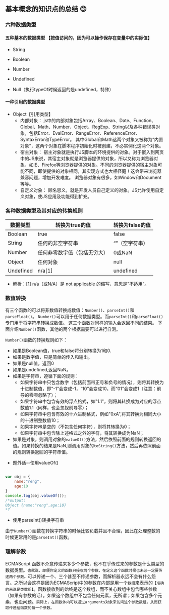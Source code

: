 ## 基本概念的知识点的总结 :blush:

###  六种数据类型

#### 五种基本的数据类型 【按值访问的，因为可以操作保存在变量中的实际值】

- String

- Boolean

- Number

- Undefined

- Null（执行typeOf时候返回的是undefined，特殊）

#### 一种引用的数据类型

* Object【引用类型】
    * 内部对象：
    js中的内部对象包括Array、Boolean、Date、Function、Global、Math、Number、Object、RegExp、String以及各种错误类对象，包括Error、EvalError、RangeError、ReferenceError、SyntaxError和TypeError。
    其中Global和Math这两个对象又被称为“内置对象”，这两个对象在脚本程序初始化时被创建，不必实例化这两个对象。
    * 宿主对象：
    宿主对象就是执行JS脚本的环境提供的对象。对于嵌入到网页中的JS来说，其宿主对象就是浏览器提供的对象，所以又称为浏览器对象，如IE、Firefox等浏览器提供的对象。不同的浏览器提供的宿主对象可能不同，即使提供的对象相同，其实现方式也大相径庭！这会带来浏览器兼容问题，增加开发难度。
    浏览器对象有很多，如Window和Document等等。
    * 自定义对象：
    顾名思义，就是开发人员自己定义的对象。JS允许使用自定义对象，使JS应用及功能得到扩充。



### 各种数据类型及其对应的转换规则

|数据类型|转换为true的值|转换为false的值|
|----|----|----|
|Boolean|true|false|
|String|任何的非空字符串|“”（空字符串）|
|Number|任何非零数字值（包括无穷大）|0或NaN|
|Object|任何对象|null|
|Undefined|n/a[1]|undefined|

- 解析：[1] n/a（或N/A）是 not applicable 的缩写，意思是"不适用"。


### 数值转换

有三个函数的可以将非数值转换成数值：`Number()`、`parseInt()`和`parseFloat()`。
`Number()`可以用于任何数据类型。而`parseInt()`和`parseFloat()`专门用于将字符串转换成数值。
这三个函数对同样的输入会返回不同的结果。
下面介绍`Number()`函数，其他的两个根据需要可以进行自测。

`Number()`函数的转换规则如下：

* 如果是Boolean值，true和false将分别转换为1和0.
* 如果是数字值，只是简单的传入和输出。
* 如果是null值，返回0
* 如果是undefined,返回NaN。
* 如果是字符串，遵循下面的规则：
    * 如果字符串中只包含数字（包括前面带正号和负号的情况），则将其转换为十进制数值，即“-1”会变成-1，“10”会变成10，而“01”会变成1（注意：前导的零呗忽略了）；
    * 如果字符串中包含有效的浮点格式，如"1.1"，则将其转换成为对应的浮点数值1.1（同样，也会忽视前导零）；
    * 如果字符串中包含有效的十六进制格式，例如"0xA",将其转换为相同大小的十进制整数值10；
    * 如果字符串是空的（不包含任何字符），则将其转换为0；
    * 如果字符串中包含除上述格式之外的字符，将其转换成为NaN；
* 如果是对象，则调用对象的`valueOf()`方法，然后依照前面的规则转换返回的值。如果转换的结果是NaN,则调用对象的`toString()`方法，然后再依照前面的规则转换返回的字符串值。

- 题外话--使用valueOf()
```javascript

var obj = {
    name:"reng",
    age:10
}
console.log(obj.valueOf());
/*output:
Object {name:"reng",age:10}
*?

```

- 使用parseInt()转换字符串

由于`Number()`函数在转换字符串的时候比较负载并且不合理，因此在处理整数的时候更常用的是`parseInt()`函数。


### 理解参数

ECMAScript 函数不介意传递来多少个参数，也不在乎传过来的参数是什么类型的数据类型。`也就说，即便你定义的函数只接收两个参数，在定义这个函数时候也未必一定要传递两个参数。`可以传递一个、三个甚至不传递参数，而解析器永远不会有什么怨言。之所以会这样是因为ECMAScript中的参数在内部是用一个`数组`来表示的`【准确的来说是类数组】`。函数接收到的始终是这个数组，而不关心数组中包含哪些参数（如果有参数的话）。如果这个数组中不包含任何元素，无所谓；如果包含多个元素，也没问题。`实际上，在函数体内可以通过arguments对象来访问这个参数数组，从而获取传递给函数的每一个参数。`
